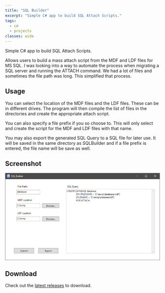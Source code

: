 ```yaml
---
title: "SQL Builder"
excerpt: "Simple C# app to build SQL Attach Scripts."
tags: 
  - c#
  - projects
classes: wide
---
```


Simple C# app to build SQL Attach Scripts.

Allows users to build a mass attach script from the MDF and LDF files for MS SQL. I was looking into a way to automate the process when migrating a SQL server and running the ATTACH command. We had a lot of files and sometimes the file path was long. This simplified that process.

<!--more-->

## Usage

You can select the location of the MDF files and the LDF files. These can be in different drives. The program will then compile the list of files in the directories and create the appropriate attach script.

You can also specify a file prefix if you so choose to. This will only select and create the script for the MDF and LDF files with that name.

You may also export the generated SQL Query to a SQL file for later use. It will be saved in the same directory as SQLBuilder and if a file prefix is entered, the file name will be save as well.

## Screenshot

![SQLBuilder](https://raw.githubusercontent.com/cjerrington/SQLBuilder/main/SQLBuilder.png)

## Download

Check out the [latest releases](https://github.com/cjerrington/SQLBuilder/releases/latest) to download. 
